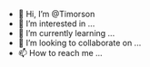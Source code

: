 - 👋 Hi, I’m @Timorson
- 👀 I’m interested in ...
- 🌱 I’m currently learning ...
- 💞️ I’m looking to collaborate on ...
- 📫 How to reach me ...

<!---
Timorson/Timorson is a ✨ special ✨ repository because its `README.md` (this file) appears on your GitHub profile.
You can click the Preview link to take a look at your changes.
--->
